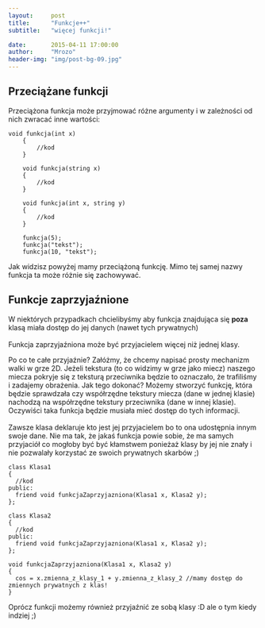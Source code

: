 ```yaml
---
layout:     post
title:      "Funkcje++"
subtitle:   "więcej funkcji!"

date:       2015-04-11 17:00:00
author:     "Mrozo"
header-img: "img/post-bg-09.jpg"
---
```


<h2 class="section-heading toph">Przeciążane funkcji</h2>

<p class="midmar">Przeciążona funkcja może przyjmować różne argumenty i w zależności od nich zwracać inne wartości:</p>

<pre class="colorx"><code class="c++">void funkcja(int x)
    {
        //kod
    }

    void funkcja(string x)
    {
        //kod
    }

    void funkcja(int x, string y)
    {
        //kod
    }

    funkcja(5);
    funkcja("tekst");
    funkcja(10, "tekst");</code></pre>

<p class="midmar">Jak widzisz powyżej mamy przeciążoną funkcję. Mimo tej samej nazwy funkcja ta może różnie się zachowywać.</p>

<h2 class="section-heading">Funkcje zaprzyjaźnione</h2>

<p class="midmar">W niektórych przypadkach chcielibyśmy aby funkcja znajdująca się <b>poza</b> klasą miała dostęp do jej danych (nawet tych prywatnych)
<br><br>Funkcja zaprzyjaźniona może być przyjacielem więcej niż jednej klasy.</p>

<p class="midmar">Po co te całe przyjaźnie? Załóżmy, że chcemy napisać prosty mechanizm walki w grze 2D.
Jeżeli tekstura (to co widzimy w grze jako miecz) naszego miecza pokryje się z teksturą przeciwnika będzie to oznaczało, że trafiliśmy i zadajemy obrażenia. Jak tego dokonać? Możemy stworzyć funkcję, która będzie sprawdzała czy współrzędne tekstury miecza (dane w jednej klasie) nachodzą na współrzędne tekstury przeciwnika (dane w innej klasie). Oczywiści taka funkcja będzie musiała mieć dostęp do tych informacji.
<br><br>
Zawsze klasa deklaruje kto jest jej przyjacielem bo to ona udostępnia innym swoje dane. Nie ma tak, że jakaś funkcja powie sobie, że ma samych przyjaciół co mogłoby być być kłamstwem ponieżaż klasy by jej nie znały i nie pozwalały korzystać ze swoich prywatnych skarbów ;)
</p>


<pre class="colorx"><code class="c++">class Klasa1
{
  //kod
public:
  friend void funkcjaZaprzyjazniona(Klasa1 x, Klasa2 y);
};

class Klasa2
{
  //kod
public:
  friend void funkcjaZaprzyjazniona(Klasa1 x, Klasa2 y);
};

void funkcjaZaprzyjazniona(Klasa1 x, Klasa2 y)
{
  cos = x.zmienna_z_klasy_1 + y.zmienna_z_klasy_2 //mamy dostęp do zmiennych prywatnych z klas!
}
</code></pre>

<p>Oprócz funkcji możemy również przyjaźnić ze sobą klasy :D ale o tym kiedy indziej ;)</p>
